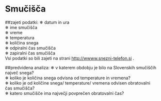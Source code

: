 # Smučišča

##zajeti podatki:
❄︎ datum in ura  
❄︎ ime smučišča  
❄︎ vreme  
❄︎ temperatura  
❄︎ količina snega  
❄︎ odpiralni čas smučišča  
❄︎ zapiralni čas smučišča  
Vsi podatki so bili zajeti na strani http://wwww.snezni-telefon.si .

##predvidena analiza:
❄︎ v katerem obdobju je bilo na Slovenskih smučiščih največ snega?  
❄︎ koliko je količina snega odvisna od temperature in vremena?  
❄︎ koliko je od količine snega/ temperature/ vremena odvisen obratovalni čas smučišča?  
❄︎ katero smučišče ima največji povprečen obratovalni čas?  
